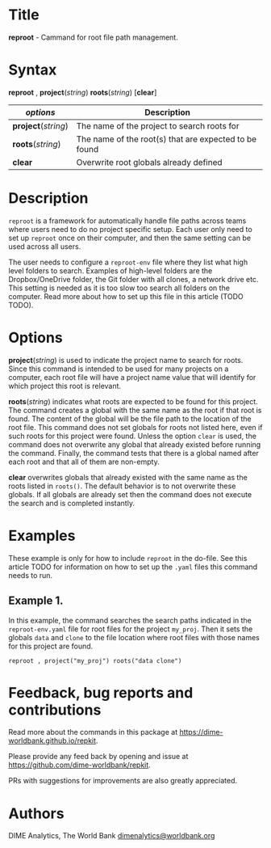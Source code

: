 # Title

__reproot__ - Cammand for root file path management.

# Syntax

__reproot__ , __**p**roject__(_string_) __**r**oots__(_string_) [__clear__]

| _options_ | Description |
|-----------|-------------|
| __**p**roject__(_string_) | The name of the project to search roots for |
| __**r**oots__(_string_) | The name of the root(s) that are expected to be found |
| __clear__ | Overwrite root globals already defined |

# Description

`reproot` is a framework for automatically handle file paths
across teams where users need to do no project specific setup.
Each user only need to set up `reproot` once on their computer,
and then the same setting can be used across all users.

The user needs to configure a `reproot-env` file where
they list what high level folders to search.
Examples of high-level folders are the Dropbox/OneDrive folder,
the Git folder with all clones, a network drive etc.
This setting is needed as it is too slow too search
all folders on the computer.
Read more about how to set up this file in this article (TODO TODO).

# Options
<!-- Longer description (paragraph length) of all options, their intended use case and best practices related to them. -->

__**p**roject__(_string_) is used to
indicate the project name to search for roots.
Since this command is intended to
be used for many projects on a computer,
each root file will have a project name value that
will identify for which project this root is relevant.

__**r**oots__(_string_) indicates what
roots are expected to be found for this project.
The command creates a global with the same name
as the root if that root is found.
The content of the global will be the file path
to the location of the root file.
This command does not set globals for roots not listed here,
even if such roots for this project were found.
Unless the option `clear` is used, the command does not overwrite any global that already existed before running the command.
Finally, the command tests that there is a global named after each root
and that all of them are non-empty.

 __clear__ overwrites globals that already existed with the same name as the roots listed in `roots()`. The default behavior is to not overwrite these globals. If all globals are already set then the command does not execute the search and is completed instantly.

# Examples

These example is only for how to include `reproot` in the do-file. See this article TODO for information on how to set up the `.yaml` files this command needs to run.

## Example 1.

In this example, the command searches the search paths indicated in the `reproot-env.yaml` file for root files for the project `my_proj`. Then it sets the globals `data` and `clone` to the file location where root files with those names for this project are found.

```
reproot , project("my_proj") roots("data clone")
```

# Feedback, bug reports and contributions

Read more about the commands in this package at https://dime-worldbank.github.io/repkit.

Please provide any feed back by opening and issue at https://github.com/dime-worldbank/repkit.

PRs with suggestions for improvements are also greatly appreciated.

# Authors

DIME Analytics, The World Bank dimenalytics@worldbank.org

